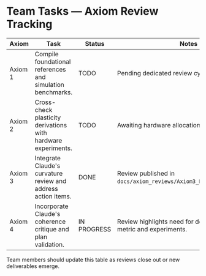 # Team Tasks — Axiom Review Tracking

| Axiom | Task | Status | Notes |
| --- | --- | --- | --- |
| Axiom 1 | Compile foundational references and simulation benchmarks. | TODO | Pending dedicated review cycle. |
| Axiom 2 | Cross-check plasticity derivations with hardware experiments. | TODO | Awaiting hardware allocation. |
| Axiom 3 | Integrate Claude's curvature review and address action items. | DONE | Review published in `docs/axiom_reviews/Axiom3_EmotionCurvature.md`. |
| Axiom 4 | Incorporate Claude's coherence critique and plan validation. | IN PROGRESS | Review highlights need for defined coherence metric and experiments. |

Team members should update this table as reviews close out or new deliverables emerge.
